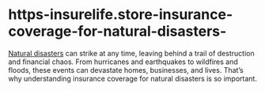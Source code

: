 # https-insurelife.store-insurance-coverage-for-natural-disasters-
[Natural disasters](https://insurelife.store/insurance-coverage-for-natural-disasters/) can strike at any time, leaving behind a trail of destruction and financial chaos. From hurricanes and earthquakes to wildfires and floods, these events can devastate homes, businesses, and lives. That’s why understanding insurance coverage for natural disasters is so important. 
